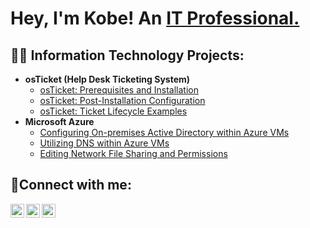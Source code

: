 <h1>Hey, I'm Kobe! An <a href="https://www.linkedin.com/in/kobes/">IT Professional.</a></h1>

<h2>👨‍💻 Information Technology Projects:</h2>

- <b>osTicket (Help Desk Ticketing System)</b>
  - [osTicket: Prerequisites and Installation](https://github.com/thekobewan/osticket-prereqs)
  - [osTicket: Post-Installation Configuration](https://github.com/thekobewan/post-install-config)
  - [osTicket: Ticket Lifecycle Examples](https://github.com/thekobewan/ticket-lifecycle)
- <b>Microsoft Azure</b>
  - [Configuring On-premises Active Directory within Azure VMs](https://github.com/thekobewan/configure-ad)
  - [Utilizing DNS within Azure VMs](https://github.com/thekobewan/configure-ad)
  - [Editing Network File Sharing and Permissions](https://github.com/thekobewan/azure-network-protocols)

<h2>🤳Connect with me:</h2>

[<img align="left" alt="Josh | Youtube" width="22px" src="https://cdn.jsdelivr.net/npm/simple-icons@v3/icons/youtube.svg" />][youtube]
[<img align="left" alt="Josh | LinkedIn" width="22px" src="https://cdn.jsdelivr.net/npm/simple-icons@v3/icons/linkedin.svg" />][linkedin]
[<img align="left" alt="Josh | Instagram" width="22px" src="https://cdn.jsdelivr.net/npm/simple-icons@v3/icons/instagram.svg" />][instagram]

[youtube]: https://www.youtube.com/@thekobewan
[instagram]: https://www.instagram.com/thekobewan_/?hl=en
[linkedin]: https://www.linkedin.com/in/kobes/
